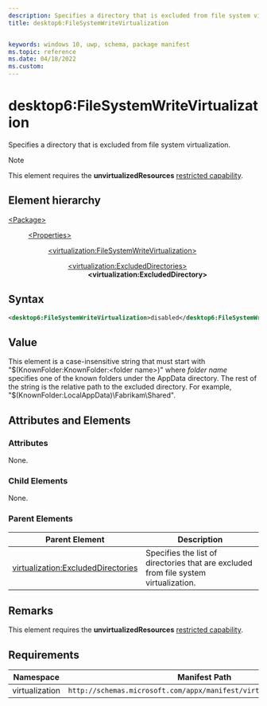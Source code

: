```yaml
---
description: Specifies a directory that is excluded from file system virtualization.
title: desktop6:FileSystemWriteVirtualization


keywords: windows 10, uwp, schema, package manifest
ms.topic: reference
ms.date: 04/18/2022
ms.custom: 
---
```


# desktop6:FileSystemWriteVirtualization

Specifies a directory that is excluded from file system virtualization. 

> [!NOTE]
> This element requires the  **unvirtualizedResources** [restricted capability](/windows/uwp/packaging/app-capability-declarations#restricted-capabilities).

## Element hierarchy

<dl>
<dt><a href="element-package.md">&lt;Package&gt;</a></dt>
<dd>
<dl>
<dt><a href="element-properties.md">&lt;Properties&gt;</a></dt>
<dd>
<dl>
<dt><a href="element-virtualization-filesystemwritevirtualization.md">&lt;virtualization:FileSystemWriteVirtualization&gt;</a></dt>
<dd>
<dl>
<dt><a href="element-virtualization-exludeddirectories.md">&lt;virtualization:ExcludedDirectories&gt;</a></dt>
<dd><b>&lt;virtualization:ExcludedDirectory&gt;</b></dd>
</dl>
</dd>
</dl>
</dd>
</dl>
</dd>
</dl>

## Syntax

``` xml
<desktop6:FileSystemWriteVirtualization>disabled</desktop6:FileSystemWriteVirtualization>
```

## Value

This element is a case-insensitive string that must start with "$(KnownFolder:KnownFolder:&lt;folder name&gt;)" where *folder name* specifies one of the known folders under the AppData directory. The rest of the string is the relative path to the excluded directory. For example, "\$(KnownFolder:LocalAppData)\Fabrikam\Shared". 

## Attributes and Elements


### Attributes

None.

### Child Elements

None.

### Parent Elements

| Parent Element | Description |
|---------------|-------------|
| [virtualization:ExcludedDirectories](element-virtualization-excludeddirectories.md) | Specifies the list of directories that are excluded from file system virtualization.  |

## Remarks

This element requires the **unvirtualizedResources** [restricted capability](/windows/uwp/packaging/app-capability-declarations#restricted-capabilities).

## Requirements

| Namespace | Manifest Path | 
|---------------|-------------------------------------------------------------|
| virtualization | `http://schemas.microsoft.com/appx/manifest/virtualization/windows10` |

 

 
